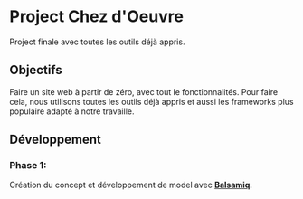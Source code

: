 # Project Chez d'Oeuvre

Project finale avec toutes les outils déjà appris.

## Objectifs

Faire un site web à partir de zéro, avec tout le fonctionnalités. Pour faire cela, nous utilisons toutes les outils déjà appris
et aussi les frameworks plus populaire adapté à notre travaille.

## Développement

### Phase 1:

Création du concept et développement de model avec [**Balsamiq**](https://balsamiq.com/ "Balsamiq").
